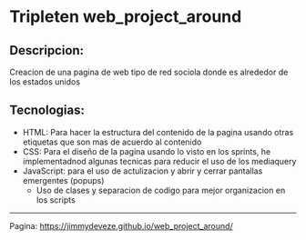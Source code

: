 # Tripleten web_project_around

## Descripcion:

Creacion de una pagina de web tipo de red sociola donde es alrededor de los estados unidos

## Tecnologias:

- HTML: Para hacer la estructura del contenido de la pagina usando otras etiquetas que son mas de acuerdo al contenido
- CSS: Para el diseño de la pagina usando lo visto en los sprints, he implementadnod algunas tecnicas para reducir el uso de los mediaquery
- JavaScript: para el uso de actulizacion y abrir y cerrar pantallas emergentes (popups)
  - Uso de clases y separacion de codigo para mejor organizacion en los scripts

---

Pagina: https://jimmydeveze.github.io/web_project_around/
